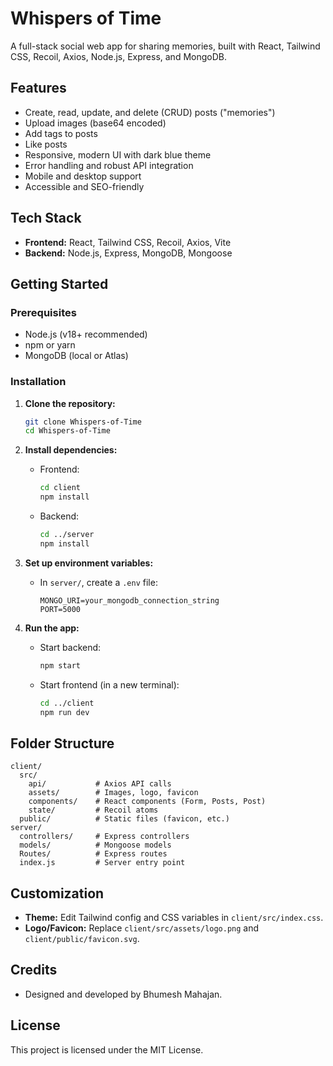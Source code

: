 # Whispers of Time

A full-stack social web app for sharing memories, built with React, Tailwind CSS, Recoil, Axios, Node.js, Express, and MongoDB.

## Features
- Create, read, update, and delete (CRUD) posts ("memories")
- Upload images (base64 encoded)
- Add tags to posts
- Like posts
- Responsive, modern UI with dark blue theme
- Error handling and robust API integration
- Mobile and desktop support
- Accessible and SEO-friendly

## Tech Stack
- **Frontend:** React, Tailwind CSS, Recoil, Axios, Vite
- **Backend:** Node.js, Express, MongoDB, Mongoose

## Getting Started

### Prerequisites
- Node.js (v18+ recommended)
- npm or yarn
- MongoDB (local or Atlas)

### Installation

1. **Clone the repository:**
   ```sh
   git clone Whispers-of-Time
   cd Whispers-of-Time
   ```

2. **Install dependencies:**
   - Frontend:
     ```sh
     cd client
     npm install
     ```
   - Backend:
     ```sh
     cd ../server
     npm install
     ```

3. **Set up environment variables:**
   - In `server/`, create a `.env` file:
     ```env
     MONGO_URI=your_mongodb_connection_string
     PORT=5000
     ```

4. **Run the app:**
   - Start backend:
     ```sh
     npm start
     ```
   - Start frontend (in a new terminal):
     ```sh
     cd ../client
     npm run dev
     ```

## Folder Structure
```
client/
  src/
    api/           # Axios API calls
    assets/        # Images, logo, favicon
    components/    # React components (Form, Posts, Post)
    state/         # Recoil atoms
  public/          # Static files (favicon, etc.)
server/
  controllers/     # Express controllers
  models/          # Mongoose models
  Routes/          # Express routes
  index.js         # Server entry point
```

## Customization
- **Theme:** Edit Tailwind config and CSS variables in `client/src/index.css`.
- **Logo/Favicon:** Replace `client/src/assets/logo.png` and `client/public/favicon.svg`.

## Credits
- Designed and developed by Bhumesh Mahajan.

## License
This project is licensed under the MIT License.
